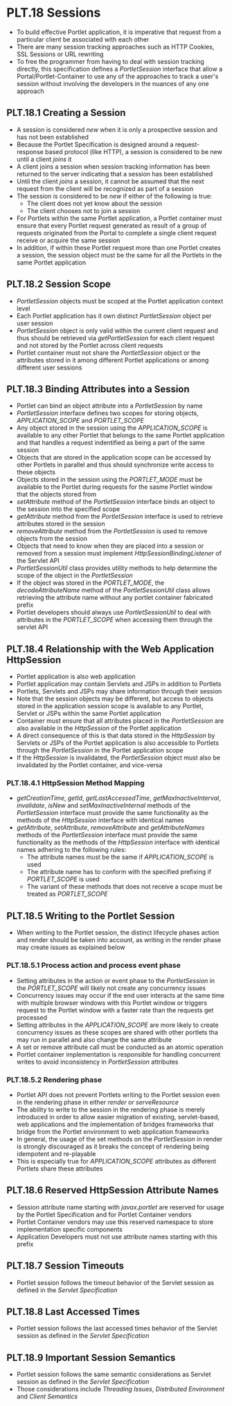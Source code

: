 # PLT.18 Sessions
* To build effective Portlet application, it is imperative that request from a particular client be associated with each other
* There are many session tracking approaches such as HTTP Cookies, SSL Sessions or URL rewriting
* To free the programmer from having to deal with session tracking directly, this specification defines a *PortletSession* interface that allow a Portal/Portlet-Container to use any of the approaches to track a user's session without involving the developers in the nuances of any one approach

## PLT.18.1 Creating a Session
* A session is considered *new* when it is only a prospective session and has not been established
* Because the Portlet Specification is designed around a request-response based protocol (like HTTP), a session is considered to be new until a client *joins* it
* A client joins a session when session tracking information has been returned to the server indicating that a session has been established
* Until the client *joins* a session, it cannot be assumed that the next request from the client will be recognized as part of a session
* The session is considered to be *new* if either of the following is true:
    * The client does not yet know about the session
    * The client chooses not to join a session
* For Portlets within the same Portlet application, a Portlet container must ensure that every Portlet request generated as result of a group of requests originated from the Portal to complete a single client request receive or acquire the same session
* In addition, if within these Portlet request more than one Portlet creates a session, the session object must be the same for all the Portlets in the same Portlet application

## PLT.18.2 Session Scope
* *PortletSession* objects must be scoped at the Portlet application context level
* Each Portlet application has it own distinct *PortletSession* object per user session
* *PortletSession* object is only valid within the current client request and thus should be retrieved via *getPortletSession* for each client request and not stored by the Portlet across client requests
* Portlet container must not share the *PortletSession* object or the attributes stored in it among different Portlet applications or among different user sessions

## PLT.18.3 Binding Attributes into a Session
* Portlet can bind an object attribute into a *PortletSession* by name
* *PortletSession* interface defines two scopes for storing objects, *APPLICATION_SCOPE* and *PORTLET_SCOPE*
* Any object stored in the session using the *APPLICATION_SCOPE* is available to any other Portlet that belongs to the same Portlet application and that handles a request indentified as being a part of the same session
* Objects that are stored in the application scope can be accessed by other Portlets in parallel and thus should synchronize write access to these objects
* Objects stored in the session using the *PORTLET_MODE* must be available to the Portlet during requests for the sasme Portlet window that the objects stored from
* *setAttribute* method of the *PortletSession* interface binds an object to the session into the specified scope
* *getAttribute* method from the *PortletSession* interface is used to retrieve attributes stored in the session
* *removeAttribute* method from the *PortletSession* is used to remove objects from the session
* Objects that need to know when they are placed into a session or removed from a session must implement *HttpSessionBindingListener* of the Servlet API
* *PortletSessionUtil* class provides utility methods to help determine the scope of the object in the *PortletSession*
* If the object was stored in the *PORTLET_MODE*, the *decodeAttributeName* method of the *PortletSessionUtil* class allows retrieving the attribute name without any portlet container fabricated prefix
* Portlet developers should always use *PortletSessionUtil* to deal with attributes in the *PORTLET_SCOPE* when accessing them through the servlet API

## PLT.18.4 Relationship with the Web Application HttpSession
* Portlet application is also web application
* Portlet application may contain Servlets and JSPs in addition to Portlets
* Portlets, Servlets and JSPs may share information through their session
* Note that the session objects may be different, but access to objects stored in the application session scope is available to any Portlet, Servlet or JSPs within the same Portlet application
* Container must ensure that all attributes placed in the *PortletSession* are also available in the *HttpSession* of the Portlet application
* A direct consequence of this is that data stored in the *HttpSession* by Servlets or JSPs of the Portlet application is also accessible to Portlets through the *PortletSession* in the Portlet application scope
* If the *HttpSession* is invalidated, the *PortletSession* object must also be invalidated by the Portlet container, and vice-versa

### PLT.18.4.1 HttpSession Method Mapping
* *getCreationTime*, *getId*, *getLastAccessedTime*, *getMaxInactiveInterval*, *invalidate*, *isNew* and *setMaxInactiveInternal* methods of the *PortletSession* interface must provide the same functionality as the methods of the *HttpSession* interface with identical names
* *getAttribute*, *setAttribute*, *removeAttribute* and *getAttributeNames* methods of the *PortletSession* interface must provide the same functionality as the methods of the *HttpSession* interface with identical names adhering to the following rules:
	* The attribute names must be the same if *APPLICATION_SCOPE* is used
	* The attribute name has to conform with the specified prefixing if *PORTLET_SCOPE* is used
	* The variant of these methods that does not receive a scope must be treated as *PORTLET_SCOPE*
	
## PLT.18.5 Writing to the Portlet Session
* When writing to the Portlet session, the distinct lifecycle phases action and render should be taken into account, as writing in the render phase may create issues as explained below

### PLT.18.5.1 Process action and process event phase
* Setting attributes in the action or event phase to the *PortletSession* in the *PORTLET_SCOPE* will likely not create any concurrency issues
* Concurrency issues may occur if the end user interacts at the same time with multiple browser windows with this Portlet window or triggers request to the Portlet window with a faster rate than the requests get processed
* Setting attributes in the *APPLICATION_SCOPE* are more likely to create concurrency issues as these scopes are shared with other portlets tha may run in parallel and also change the same attribute
* A set or remove attribute call must be conducted as an atomic operation
* Portlet container implementation is responsible for handling concurrent writes to avoid inconsistency in *PortletSession* attributes

### PLT.18.5.2 Rendering phase
* Portlet API does not prevent Portlets writing to the Portlet session even in the rendering phase in either *render* or *serveResource*
* The ability to write to the session in the rendering phase is merely introduced in order to allow easier migration of existing, servlet-based, web applications and the implementation of bridges frameworks that bridge from the Portlet environment to web application frameworks
* In general, the usage of the set methods on the *PortletSession* in render is strongly discouraged as it breaks the concept of rendering being idempotent and re-playable
* This is especially true for *APPLICATION_SCOPE* attributes as different Portlets share these attributes

## PLT.18.6 Reserved HttpSession Attribute Names
* Session attribute name starting with *javax.portlet* are reserved for usage by the Portlet Specification and for Portlet Container vendors
* Portlet Container vendors may use this reserved namespace to store implementation specific components
* Application Developers must not use attribute names starting with this prefix

## PLT.18.7 Session Timeouts
* Portlet session follows the timeout behavior of the Servlet session as defined in the *Servlet Specification*

## PLT.18.8 Last Accessed Times
* Portlet session follows the last accessed times behavior of the Servlet session as defined in the *Servlet Specification*

## PLT.18.9 Important Session Semantics
* Portlet session follows the same semantic considerations as Servlet session as defined in the *Servlet Specification* 
* Those considerations include *Threading Issues*, *Distributed Environment* and *Client Semantics*
